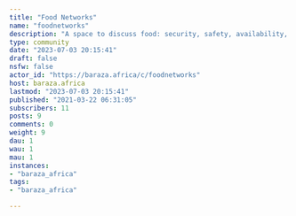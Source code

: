 ```yaml
---
title: "Food Networks" 
name: "foodnetworks"
description: "A space to discuss food: security, safety, availability, reproduction, and innovation around food in our societies. "
type: community
date: "2023-07-03 20:15:41"
draft: false
nsfw: false
actor_id: "https://baraza.africa/c/foodnetworks"
host: baraza.africa
lastmod: "2023-07-03 20:15:41"
published: "2021-03-22 06:31:05"
subscribers: 11
posts: 9
comments: 0
weight: 9
dau: 1
wau: 1
mau: 1
instances:
- "baraza_africa"
tags: 
- "baraza_africa"

---
```

